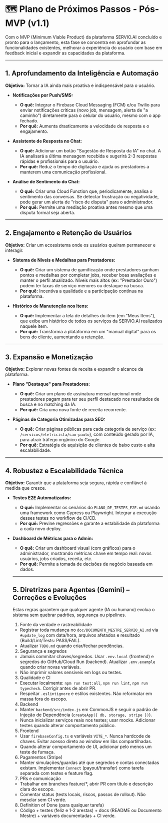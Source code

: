 # 🗺️ Plano de Próximos Passos - Pós-MVP (v1.1)

Com o MVP (Minimum Viable Product) da plataforma SERVIO.AI concluído e pronto para o lançamento, esta fase se concentra em aprofundar as funcionalidades existentes, melhorar a experiência do usuário com base em feedback inicial e expandir as capacidades da plataforma.

---

## 1. Aprofundamento da Inteligência e Automação

**Objetivo:** Tornar a IA ainda mais proativa e indispensável para o usuário.

- **Notificações por Push/SMS:**
  - **O quê:** Integrar o Firebase Cloud Messaging (FCM) e/ou Twilio para enviar notificações críticas (novo job, mensagem, alerta de "a caminho") diretamente para o celular do usuário, mesmo com o app fechado.
  - **Por quê:** Aumenta drasticamente a velocidade de resposta e o engajamento.

- **Assistente de Resposta no Chat:**
  - **O quê:** Adicionar um botão "Sugestão de Resposta da IA" no chat. A IA analisará a última mensagem recebida e sugerirá 2-3 respostas rápidas e profissionais para o usuário.
  - **Por quê:** Reduz o tempo de digitação e ajuda os prestadores a manterem uma comunicação profissional.

- **Análise de Sentimento do Chat:**
  - **O quê:** Criar uma Cloud Function que, periodicamente, analisa o sentimento das conversas. Se detectar frustração ou negatividade, pode gerar um alerta de "risco de disputa" para o administrador.
  - **Por quê:** Permite uma mediação proativa antes mesmo que uma disputa formal seja aberta.

---

## 2. Engajamento e Retenção de Usuários

**Objetivo:** Criar um ecossistema onde os usuários queiram permanecer e interagir.

- **Sistema de Níveis e Medalhas para Prestadores:**
  - **O quê:** Criar um sistema de gamificação onde prestadores ganham pontos e medalhas por completar jobs, receber boas avaliações e manter o perfil atualizado. Níveis mais altos (ex: "Prestador Ouro") podem ter taxas de serviço menores ou destaque na busca.
  - **Por quê:** Incentiva a qualidade e a participação contínua na plataforma.

- **Histórico de Manutenção nos Itens:**
  - **O quê:** Implementar a tela de detalhes do item (em "Meus Itens"), que exibe um histórico de todos os serviços da SERVIO.AI realizados naquele item.
  - **Por quê:** Transforma a plataforma em um "manual digital" para os bens do cliente, aumentando a retenção.

---

## 3. Expansão e Monetização

**Objetivo:** Explorar novas fontes de receita e expandir o alcance da plataforma.

- **Plano "Destaque" para Prestadores:**
  - **O quê:** Criar um plano de assinatura mensal opcional onde prestadores pagam para ter seu perfil destacado nos resultados de busca e no matching da IA.
  - **Por quê:** Cria uma nova fonte de receita recorrente.

- **Páginas de Categoria Otimizadas para SEO:**
  - **O quê:** Criar páginas públicas para cada categoria de serviço (ex: `/servicos/eletricista/sao-paulo`), com conteúdo gerado por IA, para atrair tráfego orgânico do Google.
  - **Por quê:** Estratégia de aquisição de clientes de baixo custo e alta escalabilidade.

---

## 4. Robustez e Escalabilidade Técnica

**Objetivo:** Garantir que a plataforma seja segura, rápida e confiável à medida que cresce.

- **Testes E2E Automatizados:**
  - **O quê:** Implementar os cenários do `PLANO_DE_TESTES_E2E.md` usando uma framework como Cypress ou Playwright. Integrar a execução desses testes no workflow de CI/CD.
  - **Por quê:** Previne regressões e garante a estabilidade da plataforma a cada novo deploy.

- **Dashboard de Métricas para o Admin:**
  - **O quê:** Criar um dashboard visual (com gráficos) para o administrador, mostrando métricas chave em tempo real: novos usuários, jobs criados, receita, etc.
  - **Por quê:** Permite a tomada de decisões de negócio baseada em dados.

  ***

  ## 5. Diretrizes para Agentes (Gemini) – Correções e Evoluções

  Estas regras garantem que qualquer agente (IA ou humano) evolua o sistema sem quebrar padrões, segurança ou pipelines.
  1. Fonte da verdade e rastreabilidade
  - Registrar toda mudança no `doc/DOCUMENTO_MESTRE_SERVIO_AI.md` via `#update_log` com data/hora, arquivos afetados e resultado (Build/Lint/Tests: PASS/FAIL).
  - Atualizar `TODO.md` quando criar/fechar pendências.
  2. Segurança e segredos
  - Jamais commitar chaves/segredos. Usar `.env.local` (frontend) e segredos do GitHub/Cloud Run (backend). Atualizar `.env.example` quando criar novas variáveis.
  - Não imprimir valores sensíveis em logs ou testes.
  3. Qualidade e CI
  - Executar localmente: `npm run test:all`, `npm run lint`, `npm run typecheck`. Corrigir antes de abrir PR.
  - Respeitar `.eslintignore` e estilos existentes. Não reformatar em massa fora do escopo.
  4. Backend
  - Manter `backend/src/index.js` em CommonJS e seguir o padrão de Injeção de Dependência (`createApp({ db, storage, stripe })`).
  - Nunca inicializar serviços reais nos testes; usar mocks. Adicionar testes quando alterar comportamento público.
  5. Frontend
  - Usar `firebaseConfig.ts` e variáveis `VITE_*`. Nunca hardcode de chaves. Evitar acesso direto ao window em libs compartilhadas.
  - Quando alterar comportamento de UI, adicionar pelo menos um teste de fumaça.
  6. Pagamentos (Stripe)
  - Manter simulações/guardas até que segredos e contas conectadas existam. Implementar `Connect` (payout/transfer) como tarefa separada com testes e feature flag.
  7. PRs e comunicação
  - Trabalhar em branches feature/\*, abrir PR com título e descrição clara do escopo.
  - Comentar status (tests locais, riscos, passos de rollout). Não mesclar sem CI verde.
  8. Definition of Done (para qualquer tarefa)
  - Código + testes (feliz e 1-2 arestas) + docs (README ou Documento Mestre) + variáveis documentadas + CI verde.
